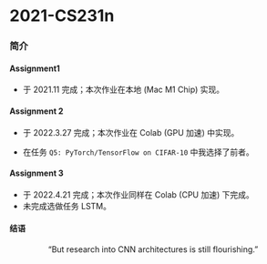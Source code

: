 # 2021-CS231n

### 简介

#### Assignment1

- 于 2021.11 完成；本次作业在本地 (Mac M1 Chip) 实现。

#### Assignment 2

- 于 2022.3.27 完成；本次作业在 Colab (GPU 加速) 中实现。

- 在任务 `Q5: PyTorch/TensorFlow on CIFAR-10` 中我选择了前者。

#### Assignment 3

- 于 2022.4.21 完成；本次作业同样在 Colab (CPU 加速) 下完成。
- 未完成选做任务 LSTM。

#### 结语


<center>“But research into CNN architectures is still flourishing.” </center>
